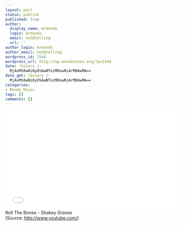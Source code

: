 ```yaml
---
layout: post
status: publish
published: true
author:
  display_name: mrmondo
  login: mrmondo
  email: not@telling
  url: ''
author_login: mrmondo
author_email: not@telling
wordpress_id: 1544
wordpress_url: http://wp.mondotunes.org/?p=1544
date: !binary |-
  MjAxMS0wNi0yOSAwNTozMDowNiArMDAwMA==
date_gmt: !binary |-
  MjAxMS0wNi0yOSAwNTozMDowNiArMDAwMA==
categories:
- Mondo Music
tags: []
comments: []
---
```

<iframe width="560" height="315" src="//www.youtube.com/embed/xeO4fwG9_pg" frameborder="0"> </iframe>
Roll The Bones - Shakey Graves
<div class="attribution">(<span>Source:</span> <a href="http://www.youtube.com/">http://www.youtube.com/</a>)</div>
